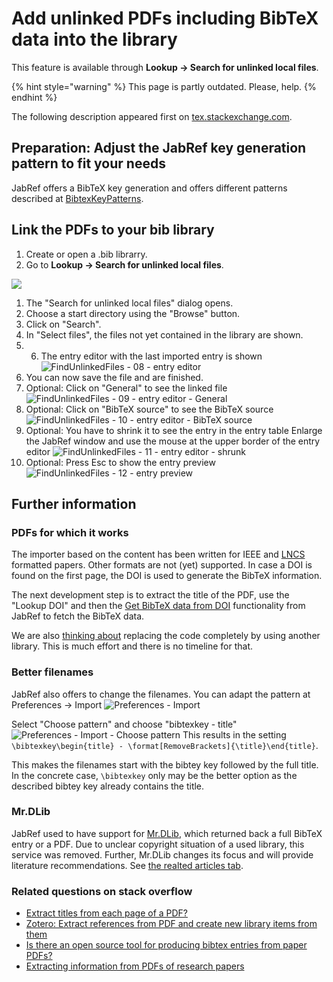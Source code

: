 # Add unlinked PDFs including BibTeX data into the library

This feature is available through **Lookup -&gt; Search for unlinked local files**.

{% hint style="warning" %}
This page is partly outdated. Please, help.
{% endhint %}

The following description appeared first on [tex.stackexchange.com](http://tex.stackexchange.com/a/344310/9075).

## Preparation: Adjust the JabRef key generation pattern to fit your needs

JabRef offers a BibTeX key generation and offers different patterns described at [BibtexKeyPatterns](../../setup/citationkeypatterns.md).

## Link the PDFs to your bib library

1. Create or open a .bib librarry.
2. Go to **Lookup -&gt; Search for unlinked local files**.

![](../../.gitbook/assets/bildschirmfoto-2021-07-05-um-19.19.09.png)

1. The "Search for unlinked local files" dialog opens. 
2. Choose a start directory using the "Browse" button.
3. Click on "Search".
4. In "Select files", the files not yet contained in the library are shown. 
5. 6. The entry editor with the last imported entry is shown ![FindUnlinkedFiles - 08 - entry editor](../../.gitbook/assets/findunlinkedfiles-08-entry-editor%20%282%29%20%282%29%20%282%29%20%282%29%20%282%29%20%282%29%20%282%29%20%282%29.png)
7. You can now save the file and are finished.
8. Optional: Click on "General" to see the linked file ![FindUnlinkedFiles - 09 - entry editor - General](../../.gitbook/assets/findunlinkedfiles-09-entry-editor-general%20%281%29%20%282%29%20%282%29%20%282%29%20%282%29%20%282%29%20%282%29%20%282%29%20%282%29.png)
9. Optional: Click on "BibTeX source" to see the BibTeX source ![FindUnlinkedFiles - 10 - entry editor - BibTeX source](../../.gitbook/assets/findunlinkedfiles-10-entry-editor-bibtex-source.png)
10. Optional: You have to shrink it to see the entry in the entry table Enlarge the JabRef window and use the mouse at the upper border of the entry editor ![FindUnlinkedFiles - 11 - entry editor - shrunk](../../.gitbook/assets/findunlinkedfiles-11-entry-editor-shrunk.png)
11. Optional: Press Esc to show the entry preview ![FindUnlinkedFiles - 12 - entry preview](../../.gitbook/assets/findunlinkedfiles-12-entry-preview.png)

## Further information

### PDFs for which it works

The importer based on the content has been written for IEEE and [LNCS](https://github.com/latextemplates/LNCS) formatted papers. Other formats are not \(yet\) supported. In case a DOI is found on the first page, the DOI is used to generate the BibTeX information.

The next development step is to extract the title of the PDF, use the "Lookup DOI" and then the [Get BibTeX data from DOI](../getbibtexdatafromdoi.md) functionality from JabRef to fetch the BibTeX data.

We are also [thinking about](https://github.com/koppor/jabref/issues/169) replacing the code completely by using another library. This is much effort and there is no timeline for that.

### Better filenames

JabRef also offers to change the filenames. You can adapt the pattern at Preferences -&gt; Import ![Preferences - Import](../../.gitbook/assets/preferences-import%20%281%29%20%281%29%20%282%29%20%282%29%20%282%29%20%282%29%20%282%29%20%282%29%20%282%29%20%282%29.png)

Select "Choose pattern" and choose "bibtexkey - title" ![Preferences - Import - Choose pattern](../../.gitbook/assets/preferences-import-choose-pattern%20%281%29%20%282%29%20%282%29%20%282%29%20%282%29%20%282%29%20%282%29%20%282%29%20%282%29.png) This results in the setting `\bibtexkey\begin{title} - \format[RemoveBrackets]{\title}\end{title}`.

This makes the filenames start with the bibtey key followed by the full title. In the concrete case, `\bibtexkey` only may be the better option as the described bibtey key already contains the title.

### Mr.DLib

JabRef used to have support for [Mr.DLib](http://mr-dlib.org/), which returned back a full BibTeX entry or a PDF. Due to unclear copyright situation of a used library, this service was removed. Further, Mr.DLib changes its focus and will provide literature recommendations. See [the realted articles tab](../../advanced/entryeditor/README.md#related-articles-tab).

### Related questions on stack overflow

* [Extract titles from each page of a PDF?](http://stackoverflow.com/q/18071127/873282)
* [Zotero: Extract references from PDF and create new library items from them](https://forums.zotero.org/discussion/16277/extract-references-from-pdf-and-create-new-library-items-from-them)
* [Is there an open source tool for producing bibtex entries from paper PDFs?](http://academia.stackexchange.com/questions/15504/is-there-an-open-source-tool-for-producing-bibtex-entries-from-paper-pdfs)
* [Extracting information from PDFs of research papers](http://stackoverflow.com/questions/1813427/extracting-information-from-pdfs-of-research-papers/3523416)

